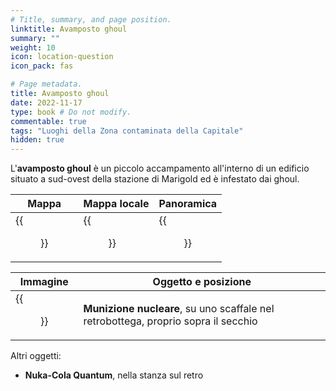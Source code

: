 ```yaml
---
# Title, summary, and page position.
linktitle: Avamposto ghoul
summary: ""
weight: 10
icon: location-question
icon_pack: fas

# Page metadata.
title: Avamposto ghoul
date: 2022-11-17
type: book # Do not modify.
commentable: true
tags: "Luoghi della Zona contaminata della Capitale"
hidden: true
---
```


<div class="fo3">

L'**avamposto ghoul** è un piccolo accampamento all'interno di un edificio situato a sud-ovest della stazione di Marigold ed è infestato dai ghoul.

| Mappa                         | Mappa locale                | Panoramica                       |
| ----------------------------- | --------------------------- | -------------------------------- |
| {{<figure src="fo3/Sewer_Grayditch_loc.webp">}} | {{<figure src="fo3/Ghoul_outpost_loc.webp">}} | {{<figure src="fo3/Ghoul_outpost_exterior.webp">}} |

| Immagine                          | Oggetto e posizione                                                                |
| --------------------------------- | ---------------------------------------------------------------------------------- |
| {{<figure src="fo3/Ghoul_outpost_mini_nuke.webp">}} | **Munizione nucleare**, su uno scaffale nel retrobottega, proprio sopra il secchio |


Altri oggetti:
- **Nuka-Cola Quantum**, nella stanza sul retro


</div>